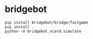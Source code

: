 # bridgebot
```
pip install bridgebot/bridge/fastgame
pip install .
python -m bridgebot.ncard.simulate
```
